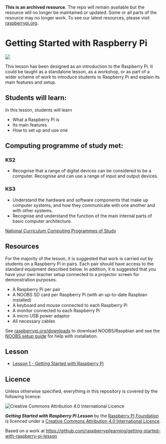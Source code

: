 **This is an archived resource.** The repo will remain available but the resource will no longer be maintained or updated. Some or all parts of the resource may no longer work. To see our latest resources, please visit [raspberrypi.org](http://www.raspberrypi.org).

# Getting Started with Raspberry Pi

![](cover.png)

This lesson has been designed as an introduction to the Raspberry Pi. It could be taught as a standalone lesson, as a workshop, or as part of a wider scheme of work to introduce students to Raspberry Pi and explain its main features and setup.

## Students will learn:

In this lesson, students will learn

- What a Raspberry Pi is
- Its main features
- How to set up and use one

## Computing programme of study met:

### KS2

- Recognise that a range of digital devices can be considered to be a computer. Recognise and can use a range of input and output devices.

### KS3

- Understand the hardware and software components that make up computer systems, and how they communicate with one another and with other systems.
- Recognise and understand the function of the main internal parts of basic computer architecture.

[National Curriculum Computing Programmes of Study](https://www.gov.uk/government/publications/national-curriculum-in-england-computing-programmes-of-study/national-curriculum-in-england-computing-programmes-of-study#key-stage-3)

## Resources

For the majority of the lesson, it is suggested that work is carried out by students on a Raspberry Pi in pairs. Each pair should have access to the standard equipment described below. In addition, it is suggested that you have your own teacher setup connected to a projector screen for demonstration purposes.

- A Raspberry Pi per pair
- A NOOBS SD card per Raspberry Pi (with an up-to-date Raspbian installed)
- A keyboard and mouse connected to each Raspberry Pi
- A monitor connected to each Raspberry Pi
- A micro USB power adaptor
- All necessary cables

See [raspberrypi.org/downloads](http://www.raspberrypi.org/downloads/) to download NOOBS/Raspbian and see the [NOOBS setup guide](http://www.raspberrypi.org/help/noobs-setup/) for help with installation.

## Lesson

- [Lesson 1 - Getting Started with Raspberry Pi](lesson-1/lesson.md)

## Licence

Unless otherwise specified, everything in this repository is covered by the following licence:

![Creative Commons Attribution 4.0 International Licence](http://i.creativecommons.org/l/by-sa/4.0/88x31.png)

***Getting Started with Raspberry Pi Lesson*** by the [Raspberry Pi Foundation](http://www.raspberrypi.org) is licenced under a [Creative Commons Attribution 4.0 International Licence](http://creativecommons.org/licenses/by-sa/4.0/).

Based on a work at https://github.com/raspberrypilearning/getting-started-with-raspberry-pi-lesson
